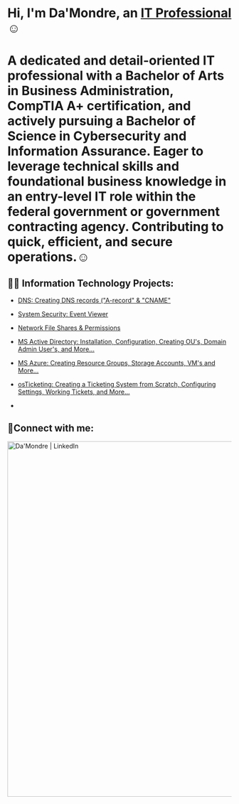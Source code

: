 <h1>Hi, I'm Da'Mondre, an <a href="https://www.linkedin.com/in/dlynch7/">IT Professional</a>☺</h1>

<h1>A dedicated and detail-oriented IT professional with a Bachelor of Arts in Business Administration, CompTIA A+ certification, and actively pursuing a Bachelor of Science in Cybersecurity and Information Assurance. Eager to leverage technical skills and foundational business knowledge in an entry-level IT role within the federal government or government contracting agency. Contributing to quick, efficient, and secure operations.</a>☺</h1>

<h2>👨‍💻 Information Technology Projects:</h2>

  - [DNS: Creating DNS records ("A-record" & "CNAME"](https://github.com/DLynch777/DNS-Creating-Records-A-record-CNAME-) 
  - [System Security: Event Viewer](https://github.com/DLynch777/Event-Viewer)
  - [Network File Shares & Permissions](https://github.com/DLynch777/Network-File-Shares-Permissions)
  - [MS Active Directory: Installation, Configuration, Creating OU's, Domain Admin User's, and More...](https://github.com/DLynch777/Active-Directory) 

  - [MS Azure: Creating Resource Groups, Storage Accounts, VM's and More...](https://github.com/DLynch777/MS-AZURE/blob/main/README.md)

  - [osTicketing: Creating a Ticketing System from Scratch, Configuring Settings, Working Tickets, and More...](https://github.com/DLynch777/osTicketing/blob/main/README.md)

  - 

<h2>🤳Connect with me:</h2>


[<img align="left" alt="Da'Mondre | LinkedIn" width="800px" src="https:https://www.linkedin.com/in/dlynch7/" />][linkedin]



[linkedin]: https://www.linkedin.com/in/dlynch7/






